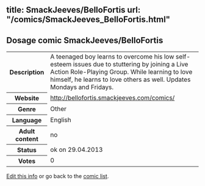title: SmackJeeves/BelloFortis
url: "/comics/SmackJeeves_BelloFortis.html"
---
Dosage comic SmackJeeves/BelloFortis
-----------------------------------------

<p id="msg"></p>
<script type="text/javascript">
if (window.location.search === '?edit_info_mail=sent_ok') {
  var elem = document.getElementById("msg");
  elem.innerHTML = 'Edited information sucessfully sent.';
  elem.className = 'ok';
}
</script>
<table class="comicinfo">
<tr>
<th>Description</th><td>A teenaged boy learns to overcome his low self-esteem issues due to stuttering by joining a Live Action Role-Playing Group. While learning to love himself, he learns to love others as well. Updates Mondays and Fridays.</td>
</tr>
<tr>
<th>Website</th><td><a href="http://bellofortis.smackjeeves.com/comics/">http://bellofortis.smackjeeves.com/comics/</a></td>
</tr>
<tr>
<th>Genre</th><td>Other</td>
</tr>
<tr>
<th>Language</th><td>English</td>
</tr>
<tr>
<th>Adult content</th><td>no</td>
</tr>
<tr>
<th>Status</th><td>ok on 29.04.2013</td>
</tr>
<tr>
<th>Votes</th><td>0</td>
</tr>
</table>

[Edit this info](SmackJeeves_BelloFortis_edit.html) or go back to the [comic list](../comic-index.html).
